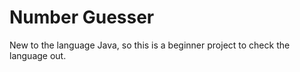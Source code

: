 # Number Guesser

New to the language Java, so this is a beginner project to check the language out.
